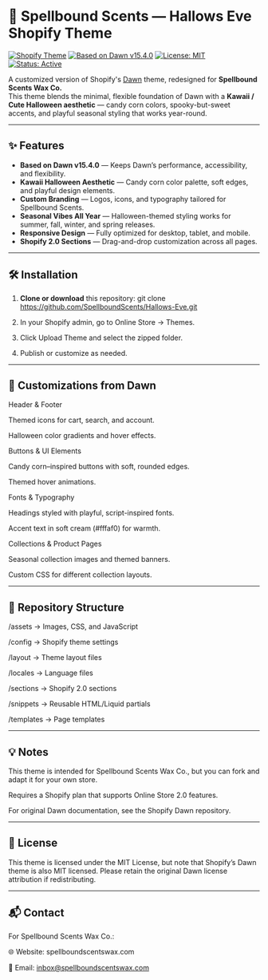 # 🎃 Spellbound Scents — Hallows Eve Shopify Theme

[![Shopify Theme](https://img.shields.io/badge/Built%20for-Shopify-96bf48?logo=shopify&logoColor=white)](https://www.shopify.com)
[![Based on Dawn v15.4.0](https://img.shields.io/badge/Base%20Theme-Dawn%20v15.4.0-blue)](https://github.com/Shopify/dawn)
[![License: MIT](https://img.shields.io/badge/License-MIT-yellow.svg)](LICENSE)
[![Status: Active](https://img.shields.io/badge/Status-Active-brightgreen)](#)

A customized version of Shopify's [Dawn](https://github.com/Shopify/dawn) theme, redesigned for **Spellbound Scents Wax Co.**  
This theme blends the minimal, flexible foundation of Dawn with a **Kawaii / Cute Halloween aesthetic** — candy corn colors, spooky-but-sweet accents, and playful seasonal styling that works year-round.

---

## ✨ Features

- **Based on Dawn v15.4.0** — Keeps Dawn’s performance, accessibility, and flexibility.
- **Kawaii Halloween Aesthetic** — Candy corn color palette, soft edges, and playful design elements.
- **Custom Branding** — Logos, icons, and typography tailored for Spellbound Scents.
- **Seasonal Vibes All Year** — Halloween-themed styling works for summer, fall, winter, and spring releases.
- **Responsive Design** — Fully optimized for desktop, tablet, and mobile.
- **Shopify 2.0 Sections** — Drag-and-drop customization across all pages.

---

## 🛠️ Installation

1. **Clone or download** this repository:    git clone https://github.com/SpellboundScents/Hallows-Eve.git

2. In your Shopify admin, go to Online Store → Themes.
3. Click Upload Theme and select the zipped folder.
4. Publish or customize as needed.

---

## 🎨 Customizations from Dawn
Header & Footer

Themed icons for cart, search, and account.

Halloween color gradients and hover effects.

Buttons & UI Elements

Candy corn–inspired buttons with soft, rounded edges.

Themed hover animations.

Fonts & Typography

Headings styled with playful, script-inspired fonts.

Accent text in soft cream (#fffaf0) for warmth.

Collections & Product Pages

Seasonal collection images and themed banners.

Custom CSS for different collection layouts.

---

## 📂 Repository Structure
/assets        → Images, CSS, and JavaScript

/config        → Shopify theme settings

/layout        → Theme layout files

/locales       → Language files

/sections      → Shopify 2.0 sections

/snippets      → Reusable HTML/Liquid partials

/templates     → Page templates

---

## 💡 Notes
This theme is intended for Spellbound Scents Wax Co., but you can fork and adapt it for your own store.

Requires a Shopify plan that supports Online Store 2.0 features.

For original Dawn documentation, see the Shopify Dawn repository.

---

## 📜 License
This theme is licensed under the MIT License, but note that Shopify’s Dawn theme is also MIT licensed.
Please retain the original Dawn license attribution if redistributing.

---

## 📬 Contact
For Spellbound Scents Wax Co.:

🌐 Website: spellboundscentswax.com

📧 Email: inbox@spellboundscentswax.com
